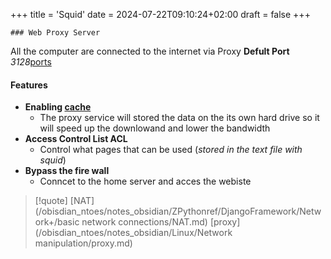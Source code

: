 +++
title = 'Squid'
date = 2024-07-22T09:10:24+02:00
draft = false
+++

    ### Web Proxy Server 
All the computer are connected to the internet via Proxy
**Defult Port** *3128*[ports](/ports/ports.md)



#### Features
- **Enabling [cache](/nixos/cache.md)**
	- The proxy service will stored the data on the its own hard drive so it will speed up the downlowand and lower the bandwidth
- **Access Control List ACL**
	- Control what pages that can be used 
		(*stored in the text file  with squid*)
- **Bypass the fire wall** 
	- Conncet to the home server and acces the webiste 


>[!quote] [NAT](/obisdian_ntoes/notes_obsidian/ZPythonref/DjangoFramework/Network+/basic network connections/NAT.md) [proxy](/obisdian_ntoes/notes_obsidian/Linux/Network manipulation/proxy.md)